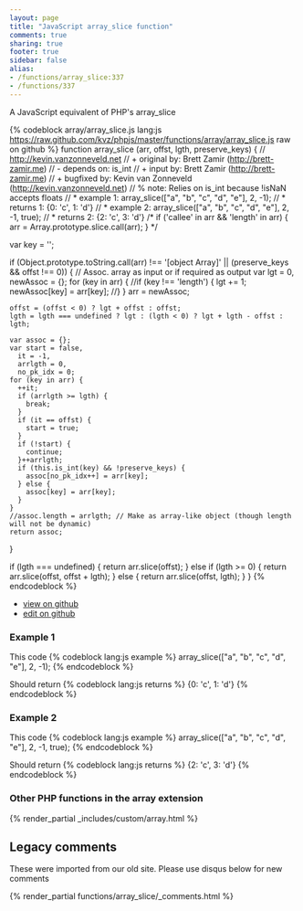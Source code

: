 ```yaml
---
layout: page
title: "JavaScript array_slice function"
comments: true
sharing: true
footer: true
sidebar: false
alias:
- /functions/array_slice:337
- /functions/337
---
```

<!-- Generated by Rakefile:build -->
A JavaScript equivalent of PHP's array_slice

{% codeblock array/array_slice.js lang:js https://raw.github.com/kvz/phpjs/master/functions/array/array_slice.js raw on github %}
function array_slice (arr, offst, lgth, preserve_keys) {
  // http://kevin.vanzonneveld.net
  // +   original by: Brett Zamir (http://brett-zamir.me)
  // -    depends on: is_int
  // +      input by: Brett Zamir (http://brett-zamir.me)
  // +   bugfixed by: Kevin van Zonneveld (http://kevin.vanzonneveld.net)
  // %          note: Relies on is_int because !isNaN accepts floats
  // *     example 1: array_slice(["a", "b", "c", "d", "e"], 2, -1);
  // *     returns 1: {0: 'c', 1: 'd'}
  // *     example 2: array_slice(["a", "b", "c", "d", "e"], 2, -1, true);
  // *     returns 2: {2: 'c', 3: 'd'}
/*
  if ('callee' in arr && 'length' in arr) {
    arr = Array.prototype.slice.call(arr);
  }
  */

  var key = '';

  if (Object.prototype.toString.call(arr) !== '[object Array]' ||
    (preserve_keys && offst !== 0)) { // Assoc. array as input or if required as output
    var lgt = 0,
      newAssoc = {};
    for (key in arr) {
      //if (key !== 'length') {
      lgt += 1;
      newAssoc[key] = arr[key];
      //}
    }
    arr = newAssoc;

    offst = (offst < 0) ? lgt + offst : offst;
    lgth = lgth === undefined ? lgt : (lgth < 0) ? lgt + lgth - offst : lgth;

    var assoc = {};
    var start = false,
      it = -1,
      arrlgth = 0,
      no_pk_idx = 0;
    for (key in arr) {
      ++it;
      if (arrlgth >= lgth) {
        break;
      }
      if (it == offst) {
        start = true;
      }
      if (!start) {
        continue;
      }++arrlgth;
      if (this.is_int(key) && !preserve_keys) {
        assoc[no_pk_idx++] = arr[key];
      } else {
        assoc[key] = arr[key];
      }
    }
    //assoc.length = arrlgth; // Make as array-like object (though length will not be dynamic)
    return assoc;
  }

  if (lgth === undefined) {
    return arr.slice(offst);
  } else if (lgth >= 0) {
    return arr.slice(offst, offst + lgth);
  } else {
    return arr.slice(offst, lgth);
  }
}
{% endcodeblock %}

 - [view on github](https://github.com/kvz/phpjs/blob/master/functions/array/array_slice.js)
 - [edit on github](https://github.com/kvz/phpjs/edit/master/functions/array/array_slice.js)

### Example 1
This code
{% codeblock lang:js example %}
array_slice(["a", "b", "c", "d", "e"], 2, -1);
{% endcodeblock %}

Should return
{% codeblock lang:js returns %}
{0: 'c', 1: 'd'}
{% endcodeblock %}

### Example 2
This code
{% codeblock lang:js example %}
array_slice(["a", "b", "c", "d", "e"], 2, -1, true);
{% endcodeblock %}

Should return
{% codeblock lang:js returns %}
{2: 'c', 3: 'd'}
{% endcodeblock %}


### Other PHP functions in the array extension
{% render_partial _includes/custom/array.html %}
## Legacy comments
These were imported from our old site. Please use disqus below for new comments
<div style="overflow-y: scroll; max-height: 500px;">
{% render_partial functions/array_slice/_comments.html %}
</div>
